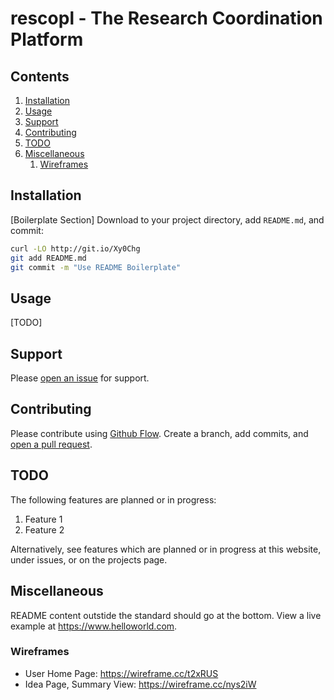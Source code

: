 # rescopl - The Research Coordination Platform

## Contents

1. [Installation](#installation)
2. [Usage](#usage)
3. [Support](#support)
4. [Contributing](#contributing)
5. [TODO](#todo)
6. [Miscellaneous](#miscellaneous)
   1. [Wireframes](#wireframes)

## Installation

[Boilerplate Section] Download to your project directory, add `README.md`, and commit:

```sh
curl -LO http://git.io/Xy0Chg
git add README.md
git commit -m "Use README Boilerplate"
```

## Usage

[TODO]

## Support

Please [open an issue](https://github.com/Vandivier/rescopl/issues/new) for support.

## Contributing

Please contribute using [Github Flow](https://guides.github.com/introduction/flow/). Create a branch, add commits, and [open a pull request](https://github.com/fraction/readme-boilerplate/compare/).

## TODO

The following features are planned or in progress:
1. Feature 1
2. Feature 2

Alternatively, see features which are planned or in progress at this website, under issues, or on the projects page.

## Miscellaneous

README content outstide the standard should go at the bottom. View a live example at https://www.helloworld.com.

### Wireframes
  * User Home Page: https://wireframe.cc/t2xRUS
  * Idea Page, Summary View: https://wireframe.cc/nys2iW
